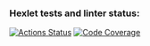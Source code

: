 ### Hexlet tests and linter status:
[![Actions Status](https://github.com/nika7407/java-project-72/actions/workflows/hexlet-check.yml/badge.svg)](https://github.com/nika7407/java-project-72/actions)
[![Code Coverage](https://qlty.sh/badges/c0cb3c35-b74b-4d5e-b6ba-034206b6126a/test_coverage.svg)](https://qlty.sh/gh/nika7407/projects/java-project-72)